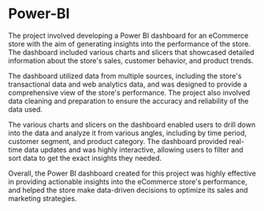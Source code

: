 # Power-BI
The project involved developing a Power BI dashboard for an eCommerce store with the aim of generating insights into the performance of the store. The dashboard included various charts and slicers that showcased detailed information about the store's sales, customer behavior, and product trends.

The dashboard utilized data from multiple sources, including the store's transactional data and web analytics data, and was designed to provide a comprehensive view of the store's performance. The project also involved data cleaning and preparation to ensure the accuracy and reliability of the data used.

The various charts and slicers on the dashboard enabled users to drill down into the data and analyze it from various angles, including by time period, customer segment, and product category. The dashboard provided real-time data updates and was highly interactive, allowing users to filter and sort data to get the exact insights they needed.

Overall, the Power BI dashboard created for this project was highly effective in providing actionable insights into the eCommerce store's performance, and helped the store make data-driven decisions to optimize its sales and marketing strategies.

